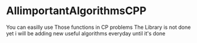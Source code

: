 # AllimportantAlgorithmsCPP
You can easilly use Those functions in CP problems
The Library is not done yet i will be adding new useful algorithms everyday until it's done
